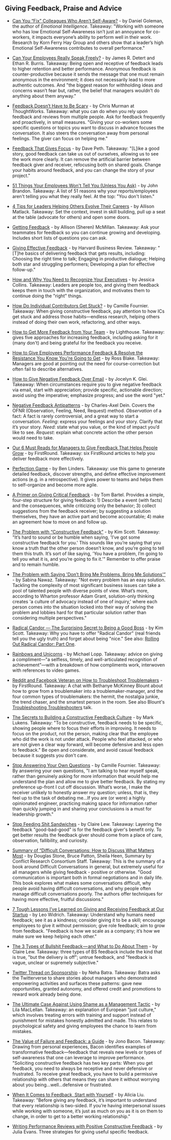 ## Giving Feedback, Praise and Advice

- [Can You “Fix” Colleagues Who Aren’t Self-Aware?](https://www.linkedin.com/pulse/can-you-fix-colleagues-who-arent-self-aware-daniel-goleman) - by Daniel Goleman, the author of *Emotional Intelligence*. Takeaway: "Working with someone who has low Emotional Self-Awareness isn’t just an annoyance for co-workers, it impacts everyone’s ability to perform well in their work. Research by Korn Ferry Hay Group and others show that a leader’s high Emotional Self-Awareness contributes to overall performance."

- [Can Your Employees Really Speak Freely?](https://hbr.org/2016/01/can-your-employees-really-speak-freely) - by James R. Detert and Ethan R. Burris. Takeaway: Being open and receptive of feedback leads to higher retention and better performance. Anonymous feedback is counter-productive because it sends the message that one must remain anonymous in the environment; it does not necessarily lead to more authentic outcomes. And "the biggest reason for withholding ideas and concerns wasn’t fear but, rather, the belief that managers wouldn’t do anything about them anyway."

- [Feedback Doesn’t Have to Be Scary](https://chrismurman.com/2017/02/28/feedback-doesnt-have-to-be-scary/) - by Chris Murman at ThoughtWorks. Takeaway: what you can do when you rely upon feedback and reviews from multiple people. Ask for feedback frequently and proactively, in small measures. "Giving your co-workers some specific questions or topics you want to discuss in advance focuses the conversation. It also steers the conversation away from personal feelings. The giver can focus on helping me."

- [Feedback That Gives Focus](https://alistapart.com/article/feedback-that-gives-focus) - by Dave Peth. Takeaway: "[L]ike a good story, good feedback can take us out of ourselves, allowing us to see the work more clearly. It can remove the artificial barrier between feedback giver and receiver, refocusing both on shared goals. Change your habits around feedback, and you can change the story of your project."

- [51 Things Your Employees Won't Tell You (Unless You Ask)](https://www.inc.com/john-brandon/51-things-your-employees-won-t-tell-you-unless-you-ask.html) - by John Brandon. Takeaway: A list of 51 reasons why your reports/employees aren't telling you what they really feel. At the top: "You don't listen."

- [4 Tips for Leaders Helping Others Evolve Their Careers](https://opensource.com/open-organization/17/9/own-your-open-career) - by Allison Matlack. Takeaway: Set the context, invest in skill building, pull up a seat at the table (advocate for others) and open some doors.

- [Getting Feedback](http://daydreamsinruby.com/getting-feedback/) - by Allison (Sheren) McMillan. Takeaway: Ask your teammates for feedback so you can continue growing and developing. Includes short lists of questions you can ask.

- [Giving Effective Feedback](https://hbr.org/product/giving-effective-feedback-hbr-20-minute-manager-series/13999E-KND-ENG) - by Harvard Business Review. Takeaway: "[T]he basics of delivering feedback that gets results, including: Choosing the right time to talk; Engaging in productive dialogue; Helping both star and struggling performers; Developing a plan for effective follow-up."

- [How and Why You Need to Recognize Your Executives](http://blog.bonus.ly/how-and-why-you-need-to-recognize-your-executives?utm_content=56841793&utm_medium=social&utm_source=twitter) - by Jessica Collins. Takeaway: Leaders are people too, and giving them feedback keeps them in touch with the organization, and motivates them to continue doing the "right" things.

- [How Do Individual Contributors Get Stuck?](https://medium.com/@skamille/how-do-individual-contributors-get-stuck-63102ba43516) - by Camille Fournier. Takeaway: When giving constructive feedback, pay attention to how ICs get stuck and address those habits—endless research, helping others instead of doing their own work, refactoring, and other ways. 

- [How to Get More Feedback from Your Team](https://getlighthouse.com/blog/get-more-feedback-team) - by Lighthouse. Takeaway: gives five approaches for increasing feedback, including asking for it (many don't) and being grateful for the feedback you receive.

- [How to Give Employees Performance Feedback & Resolve the Resistance You Know You're Going to Get](https://www.amazon.com/Employees-Performance-Feedback-Resolve-Resistance-ebook/dp/B00B7MWZIK/ref=sr_1_1?ie=UTF8&qid=1457551985&sr=8-1&keywords=ross+blake+feedback) - by Ross Blake. Takeaway: Managers are good at pointing out the need for course-correction but often fail to describe alternatives.

- [How to Give Negative Feedback Over Email](https://hbr.org/2016/10/how-to-give-negative-feedback-over-email) - by Jocelyn K. Glei. Takeaway: When circumstances require you to give negative feedback via email, start with appreciation; provide specific, actionable direction; avoid using the imperative; emphasize progress; and use the word "yet."

- [Negative Feedback Antipatterns](http://blog.d3in.org/post/153942984306/negative-feedback-antipatterns) - by Charles-Axel Dein. Covers the OFNR (Observation, Feeling, Need, Request) method. *Observation* of a fact: A fact is rarely controversial, and a great way to start a conversation. *Feeling*: express your feelings and your story. Clarify that it’s your story. *Need*: state what you value, or the kind of impact you’d like to see. *Request*: explain what concrete action the other person would need to take.

- [Our 6 Must Reads for Managers to Give Feedback That Helps People Grow](http://firstround.com/review/our-6-must-reads-for-managers-to-give-feedback-that-helps-people-grow/) - by FirstRound. Takeaway: six FirstRound articles to help you deliver feedback more effectively.

- [Perfection Game](https://www.benlinders.com/2014/getting-feedback-with-the-perfection-game/) - by Ben Linders. Takeaway: use this game to generate detailed feedback, discover strengths, and define effective improvement actions (e.g. in a retrospective). It gives power to teams and helps them to self-organize and become more agile.

- [A Primer on Giving Critical Feedback](https://www.tombartel.de/blog/a-primer-on-giving-critical-feedback) - by Tom Bartel. Provides a simple, four-step structure for giving feedback: 1) Describe a event (with facts) and the consequences, while criticizing only the behavior; 3) collect suggestions from the feedback receiver; by suggesting a solution themselves, they have an active part and become accountable; 4) make an agreement how to move on and follow up.

- [The Problem with “Constructive Feedback”](https://www.radicalcandor.com/blog/the-problem-with-constructive-feedback/) - by Kim Scott. Takeaway: "It’s hard to sound or be humble when saying, 'I’ve got some constructive feedback for you.' This sounds like you’re saying that you know a truth that the other person doesn’t know, and you’re going to tell them this truth. It’s sort of like saying, 'You have a problem, I’m going to tell you what it is, and you’re going to fix it.'" Remember to offer praise and to remain humble.

- [The Problem with Saying 'Don’t Bring Me Problems, Bring Me Solutions'”](https://hbr.org/2017/09/the-problem-with-saying-dont-bring-me-problems-bring-me-solutions) - by Sabina Nawaz. Takeaway: "Not every problem has an easy solution. Tackling the complexity of most significant business issues can take a pool of talented people with diverse points of view. What’s more, according to Wharton professor Adam Grant, solution-only thinking creates 'a culture of advocacy instead of one of inquiry,' where each person comes into the situation locked into their way of solving the problem and lobbies hard for that particular solution rather than considering multiple perspectives."

- [Radical Candor — The Surprising Secret to Being a Good Boss](http://firstround.com/review/radical-candor-the-surprising-secret-to-being-a-good-boss) - by Kim Scott. Takeaway: Why you have to offer "Radical Candor" (real friends tell you the ugly truth) and forget about being "nice." See also: [Rolling Out Radical Candor: Part One](https://www.radicalcandor.com/rolling-out-radical-candor-part-one/).

- [Rainbows and Unicorns](http://randsinrepose.com/archives/rainbows-and-unicorns) - by Michael Lopp. Takeaway: advice on giving a compliment—"a selfless, timely, and well-articulated recognition of achievement"—with a breakdown of how compliments work, interwoven with references to video games.

- [Reddit and Facebook Veteran on How to Troubleshoot Troublemakers](http://firstround.com/review/reddit-and-facebook-veteran-on-how-to-troubleshoot-troublemakers/) - by FirstRound. Takeaway: A chat with Bethanye McKinney Blount about how to grow from a troublemaker into a troublemaker-manager, and the four common types of troublemakers: the hermit, the nostalgia junkie, the trend chaser, and the smartest person in the room. See also Blount's [Troubleshooting Troubleshooters](https://www.youtube.com/watch?v=DGsWTeuf9bo) talk.

- [The Secrets to Building a Constructive Feedback Culture](https://www.fastcompany.com/3044600/the-secrets-to-building-a-constructive-feedback-culture) - by Mark Lukens. Takeaway: "To be constructive, feedback needs to be specific, showing people where to focus their efforts in improving. It needs to focus on the product, not the person, making clear that the employee who did the work is not under attack. People who feel attacked, or who are not given a clear way forward, will become defensive and less open to feedback." Be open and considerate, and avoid casual feedback because it suggests you don't care.

- [Stop Answering Your Own Questions](https://medium.com/@skamille/stop-answering-your-own-questions-52d39fe7d3e6) - by Camille Fournier. Takeaway: By answering your own questions, "I am talking to hear myself speak, rather than genuinely asking for more information that would help me understand the plan and allow me to give better feedback. By stating my preference up-front I cut off discussion. What’s worse, I make the receiver unlikely to honestly answer my question; unless, that is, they feel up to the task of debating me...If you are (or were) a highly opinionated engineer, practicing making space for information rather than quickly jumping in and sharing your conclusions is a must for leadership growth."

- [Stop Feeding Shit Sandwiches](https://m.signalvnoise.com/stop-feeding-shit-sandwiches-9364d7b9640c) - by Claire Lew. Takeaway: Layering the feedback "good-bad-good" is for the feedback giver's benefit only. To get better results the feedback giver should come from a place of care, observation, fallibility, and curiosity.

- [Summary of “Difficult Conversations: How to Discuss What Matters Most](https://www.beyondintractability.org/bksum/stone-difficult) - by Douglas Stone, Bruce Patton, Sheila Heen, Summary by Conflict Research Consortium Staff. Takeaway: This is the summary of a book around Difficult Conversations in general, but extremely useful for all managers while giving feedback - positive or otherwise. "Good communication is important both in formal negotiations and in daily life. This book explores what makes some conversations difficult, why people avoid having difficult conversations, and why people often manage difficult conversations poorly. The authors offer techniques for having more effective, fruitful discussions."

- [7 Tough Lessons I’ve Learned on Giving and Receiving Feedback at Our Startup](https://open.buffer.com/feedback) - by Leo Widrich. Takeaway: Understand why humans need feedback; see it as a kindness; consider giving it to be a skill; encourage employees to give it without permission; give role feedback; aim to grow from feedback. "Feedback is how we scale as a company; it’s how we make sure we keep helping each other."

- [The 3 Types of Bullshit Feedback — and What to Do About Them](https://m.signalvnoise.com/the-3-types-of-bullshit-feedback-and-what-to-do-about-them-5de483530c3f) - by Claire Lew. Takeaway: three types of BS feedback include the kind that is true, "but the delivery is off"; untrue feedback, and "feedback is vague, unclear or supremely subjective."

- [Twitter Thread on Sponsorship](https://twitter.com/nerdneha/status/1295495226102960130) - by Neha Batra. Takeaway: Batra asks the Twitterverse to share stories about managers who demonstrated empowering activities and surfaces these patterns: gave new opportunities, granted autonomy, and offered credit and promotions to reward work already being done.

- [The Ultimate Case Against Using Shame as a Management Tactic](https://qz.com/1039957/the-ultimate-case-against-using-shame-as-a-management-tactic/) - by Lila MacLellan. Takeaway: an explanation of European "just culture," which involves treating errors with training and support instead of punishment for mistakes honestly admitted and made. This relates to psychological safety and giving employees the chance to learn from mistakes.

- [The Value of Failure and Feedback: a Guide](http://www.jonobacon.com/2017/08/21/value-failure-feedback-guide/) - by Jono Bacon. Takeaway: Drawing from personal experiences, Bacon identifies examples of transformative feedback—feedback that reveals new levels or types of self-awareness that one can leverage to improve performance. "Soliciting constructive feedback has two key parts: When you get feedback, you need to always be receptive and never defensive or frustrated. To receive great feedback, you have to build a permissive relationship with others that means they can share it without worrying about you being…well…defensive or frustrated.

- [When It Comes to Feedback, Start with Yourself](https://blog.navapbc.com/when-it-comes-to-feedback-start-with-yourself-801684120cca) - by Alicia Liu. Takeaway: "Before giving any feedback, it’s important to understand that every relationship is two-sided. If you’re having interpersonal issues while working with someone, it’s just as much on you as it is on them to change, in order to get to a better working relationship."

- [Writing Performance Reviews with Positive Constructive Feedback](https://jvns.ca/blog/2018/02/10/positive-constructive-feedback/) - by Julia Evans. Three strategies for giving useful specific feedback.
